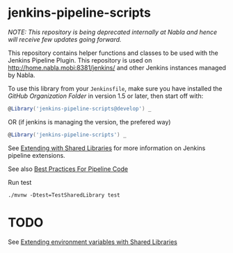 jenkins-pipeline-scripts
========================

*NOTE: This repository is being deprecated internally at Nabla and hence
will receive few updates going forward.*

This repository contains helper functions and classes to be used with the Jenkins Pipeline Plugin.
This repository is used on http://home.nabla.mobi:8381/jenkins/ and other Jenkins instances managed by Nabla.

To use this library from your `Jenkinsfile`,
make sure you have installed the _GitHub Organization Folder_ in version 1.5 or later,
then start off with:

```groovy
@Library('jenkins-pipeline-scripts@develop') _
```

OR (if jenkins is managing the version, the prefered way)

```groovy
@Library('jenkins-pipeline-scripts') _
```

See [Extending with Shared Libraries](https://jenkins.io/doc/book/pipeline/shared-libraries/) for more
information on Jenkins pipeline extensions.

See also [Best Practices For Pipeline Code](https://jenkins.io/blog/2017/02/01/pipeline-scalability-best-practice/)

Run test

```
./mvnw -Dtest=TestSharedLibrary test
```

TODO
========================

See [Extending environment variables with Shared Libraries](https://devops.datenkollektiv.de/programatically-add-environment-variables-to-a-jenkins-instance.html) 
